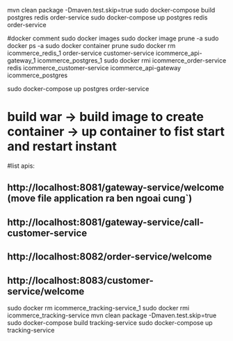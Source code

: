 mvn clean package -Dmaven.test.skip=true
sudo docker-compose build postgres redis order-service
sudo docker-compose up postgres redis order-service

#docker comment
sudo docker images
sudo docker image prune -a
sudo docker ps -a
sudo docker container prune
sudo docker rm icommerce_redis_1 order-service customer-service icommerce_api-gateway_1 icommerce_postgres_1
sudo docker rmi icommerce_order-service redis icommerce_customer-service icommerce_api-gateway icommerce_postgres


sudo docker-compose up postgres order-service

# build war -> build image to create container -> up container to fist start and restart instant

#list apis: 
## http://localhost:8081/gateway-service/welcome (move file application ra ben ngoai cung`)
## http://localhost:8081/gateway-service/call-customer-service

## http://localhost:8082/order-service/welcome
## http://localhost:8083/customer-service/welcome 

sudo docker rm icommerce_tracking-service_1
sudo docker rmi icommerce_tracking-service
mvn clean package -Dmaven.test.skip=true
sudo docker-compose build tracking-service
sudo docker-compose up tracking-service
